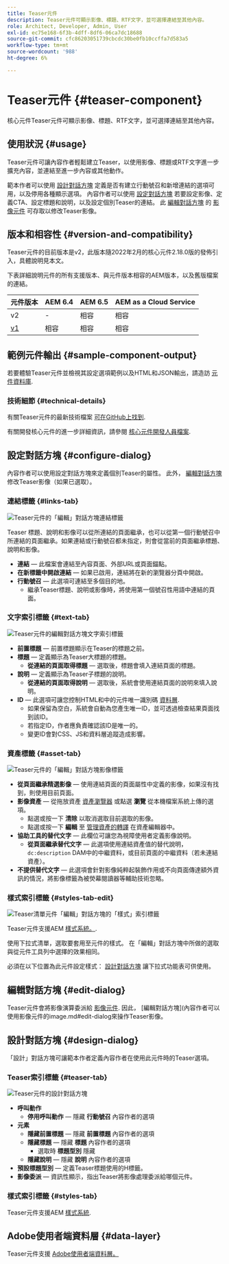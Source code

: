 ```yaml
---
title: Teaser元件
description: Teaser元件可顯示影像、標題、RTF文字，並可選擇連結至其他內容。
role: Architect, Developer, Admin, User
exl-id: ec75e168-6f3b-4dff-8df6-06ca7dc18688
source-git-commit: cfc86203051739cbcdc30be0fb10ccffa7d583a5
workflow-type: tm+mt
source-wordcount: '988'
ht-degree: 6%

---
```


# Teaser元件 {#teaser-component}

核心元件Teaser元件可顯示影像、標題、RTF文字，並可選擇連結至其他內容。

## 使用狀況 {#usage}

Teaser元件可讓內容作者輕鬆建立Teaser，以使用影像、標題或RTF文字進一步擴充內容，並連結至進一步內容或其他動作。

範本作者可以使用 [設計對話方塊](#design-dialog) 定義是否有建立行動號召和新增連結的選項可用，以及停用各種顯示選項。 內容作者可以使用 [設定對話方塊](#configure-dialog) 若要設定影像、定義CTA、設定標題和說明，以及設定個別Teaser的連結。 此 [編輯對話方塊](image.md#edit-dialog) 的 [影像元件](image.md) 可存取以修改Teaser影像。

## 版本和相容性 {#version-and-compatibility}

Teaser元件的目前版本是v2，此版本隨2022年2月的核心元件2.18.0版的發佈引入，具體說明見本文。

下表詳細說明元件的所有支援版本、與元件版本相容的AEM版本，以及舊版檔案的連結。

| 元件版本 | AEM 6.4 | AEM 6.5 | AEM as a Cloud Service  |
|---|---|---|---|
| v2 | - | 相容 | 相容 |
| [v1](v1/teaser.md) | 相容 | 相容 | 相容 |

## 範例元件輸出 {#sample-component-output}

若要體驗Teaser元件並檢視其設定選項範例以及HTML和JSON輸出，請造訪 [元件資料庫](https://adobe.com/go/aem_cmp_library_teaser).

### 技術細節 {#technical-details}

有關Teaser元件的最新技術檔案 [可在GitHub上找到](https://adobe.com/go/aem_cmp_tech_teaser_v1).

有關開發核心元件的進一步詳細資訊，請參閱 [核心元件開發人員檔案](/help/developing/overview.md).

## 設定對話方塊 {#configure-dialog}

內容作者可以使用設定對話方塊來定義個別Teaser的屬性。 此外， [編輯對話方塊](#edit-dialog) 修改Teaser影像（如果已選取）。

### 連結標籤 {#links-tab}

![Teaser元件的「編輯」對話方塊連結標籤](/help/assets/teaser-edit-links.png)

Teaser 標題、說明和影像可以從所連結的頁面繼承，也可以從第一個行動號召中所連結的頁面繼承。如果連結或行動號召都未指定，則會從當前的頁面繼承標題、說明和影像。

* **連結**  — 此檔案會連結至內容頁面、外部URL或頁面錨點。
* **在新標籤中開啟連結**  — 如果已啟用，連結將在新的瀏覽器分頁中開啟。
* **行動號召**  — 此選項可連結至多個目的地。
   * 繼承Teaser標題、說明或影像時，將使用第一個號召性用語中連結的頁面。

### 文字索引標籤 {#text-tab}

![Teaser元件的編輯對話方塊文字索引標籤](/help/assets/teaser-edit-text.png)

* **前置標題**  — 前置標題顯示在Teaser的標題之前。
* **標題**  — 定義顯示為Teaser大標題的標題。
   * **從連結的頁面取得標題**  — 選取後，標題會填入連結頁面的標題。
* **說明**  — 定義顯示為Teaser子標題的說明。
   * **從連結的頁面取得說明**  — 選取後，系統會使用連結頁面的說明來填入說明。
* **ID**  — 此選項可讓您控制HTML和中的元件唯一識別碼 [資料層](/help/developing/data-layer/overview.md).
   * 如果保留為空白，系統會自動為您產生唯一ID，並可透過檢查結果頁面找到該ID。
   * 若指定ID，作者應負責確認該ID是唯一的。
   * 變更ID會對CSS、JS和資料層追蹤造成影響。

### 資產標籤 {#asset-tab}

![Teaser元件的「編輯」對話方塊影像標籤](/help/assets/teaser-edit-image.png)

* **從頁面繼承精選影像**  — 使用連結頁面的頁面屬性中定義的影像，如果沒有找到，則使用目前頁面。
* **影像資產**  — 從拖放資產 [資產瀏覽器](https://experienceleague.adobe.com/docs/experience-manager-cloud-service/sites/authoring/fundamentals/environment-tools.html) 或點選 **瀏覽** 從本機檔案系統上傳的選項。
   * 點選或按一下 **清除** 以取消選取目前選取的影像。
   * 點選或按一下 **編輯** 至 [管理資產的轉譯](https://experienceleague.adobe.com/docs/experience-manager-cloud-service/assets/manage/manage-digital-assets.html) 在資產編輯器中。
* **協助工具的替代文字**  — 此欄位可讓您為視障使用者定義影像說明。
   * **從頁面繼承替代文字**  — 此選項使用連結資產值的替代說明， `dc:description` DAM中的中繼資料，或目前頁面的中繼資料（若未連結資產）。
* **不提供替代文字**  — 此選項會針對影像純粹起裝飾作用或不向頁面傳達額外資訊的情況，將影像標籤為被熒幕閱讀器等輔助技術忽略。

### 樣式索引標籤 {#styles-tab-edit}

![Teaser清單元件「編輯」對話方塊的「樣式」索引標籤](/help/assets/teaser-edit-styles.png)

Teaser元件支援AEM [樣式系統。](/help/get-started/authoring.md#component-styling).

使用下拉式清單，選取要套用至元件的樣式。 在「編輯」對話方塊中所做的選取與從元件工具列中選擇的效果相同。

必須在以下位置為此元件設定樣式： [設計對話方塊](#design-dialog) 讓下拉式功能表可供使用。

## 編輯對話方塊 {#edit-dialog}

Teaser元件會將影像演算委派給 [影像元件](image.md). 因此， [編輯對話方塊](內容作者可以使用影像元件的image.md#edit-dialog來操作Teaser影像。

## 設計對話方塊 {#design-dialog}

「設計」對話方塊可讓範本作者定義內容作者在使用此元件時的Teaser選項。

### Teaser索引標籤 {#teaser-tab}

![Teaser元件的設計對話方塊](/help/assets/teaser-design.png)

* **呼叫動作**
   * **停用呼叫動作**  — 隱藏 **行動號召** 內容作者的選項
* **元素**
   * **隱藏前置標題**  — 隱藏 **前置標題** 內容作者的選項
   * **隱藏標題**  — 隱藏 **標題** 內容作者的選項
      * 選取時 **標題型別** 隱藏
   * **隱藏說明**  — 隱藏 **說明** 內容作者的選項
* **預設標題型別**  — 定義Teaser標題使用的H標籤。
* **影像委派**  — 資訊性顯示，指出Teaser將影像處理委派給哪個元件。

### 樣式索引標籤 {#styles-tab}

Teaser元件支援AEM [樣式系統](/help/get-started/authoring.md#component-styling).

## Adobe使用者端資料層 {#data-layer}

Teaser元件支援 [Adobe使用者端資料層。](/help/developing/data-layer/overview.md)
